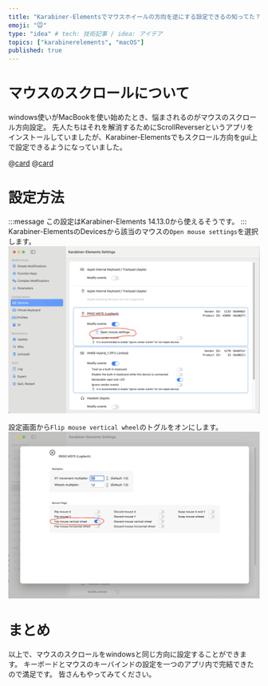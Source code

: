 ```yaml
---
title: "Karabiner-Elementsでマウスホイールの方向を逆にする設定できるの知ってた？"
emoji: "🐭"
type: "idea" # tech: 技術記事 / idea: アイデア
topics: ["karabinerelements", "macOS"]
published: true
---
```


# マウスのスクロールについて
windows使いがMacBookを使い始めたとき、悩まされるのがマウスのスクロール方向設定。
先人たちはそれを解消するためにScrollReverserというアプリをインストールしていましたが、Karabiner-Elementsでもスクロール方向をgui上で設定できるようになっていました。

@[card](https://pilotmoon.com/scrollreverser/)
@[card](https://karabiner-elements.pqrs.org/)

# 設定方法
:::message
この設定はKarabiner-Elements 14.13.0から使えるそうです。
:::
Karabiner-ElementsのDevicesから該当のマウスの`Open mouse settings`を選択します。
![alt text](/images/ff328fd628b032-1.png)

設定画面から`Flip mouse vertical wheel`のトグルをオンにします。
![alt text](/images/ff328fd628b032-2.png)

# まとめ
以上で、マウスのスクロールをwindowsと同じ方向に設定することができます。
キーボードとマウスのキーバインドの設定を一つのアプリ内で完結できたので満足です。
皆さんもやってみてください。

